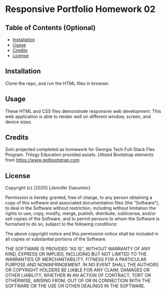 # Responsive Portfolio Homework 02

## Table of Contents (Optional)

* [Installation](#installation)
* [Usage](#usage)
* [Credits](#credits)
* [License](#license)


## Installation

Clone the repo, and run the HTML files in browser. 


## Usage 
[//]: # (CSS? Did you have one? Add screenshots)
These HTML and CSS files demonstrate responsive web development.  This web application is able to render well on different window, screen, and device sizes.  


## Credits
Solo projected completed as homework for Georgia Tech Full-Stack Flex Program. Trilogy Education provided assets. Utlized Bootstrap elements from https://www.getbootstrap.com



## License

Copyright (c) [2020] [Jennifer Daeumler]

Permission is hereby granted, free of charge, to any person obtaining a copy of this software and associated documentation files (the "Software"), to deal in the Software without restriction, including without limitation the rights to use, copy, modify, merge, publish, distribute, sublicense, and/or sell copies of the Software, and to permit persons to whom the Software is furnished to do so, subject to the following conditions:

The above copyright notice and this permission notice shall be included in all copies or substantial portions of the Software.

THE SOFTWARE IS PROVIDED "AS IS", WITHOUT WARRANTY OF ANY KIND, EXPRESS OR IMPLIED, INCLUDING BUT NOT LIMITED TO THE WARRANTIES OF MERCHANTABILITY, FITNESS FOR A PARTICULAR PURPOSE AND NONINFRINGEMENT. IN NO EVENT SHALL THE AUTHORS OR COPYRIGHT HOLDERS BE LIABLE FOR ANY CLAIM, DAMAGES OR OTHER LIABILITY, WHETHER IN AN ACTION OF CONTRACT, TORT OR OTHERWISE, ARISING FROM, OUT OF OR IN CONNECTION WITH THE SOFTWARE OR THE USE OR OTHER DEALINGS IN THE SOFTWARE.

